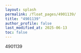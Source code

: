 ```yaml
---
layout: splash
permalink: /float_pages/4901139/
title: "4901139"
author_profile: false
last_modified_at: 2025-06-13
toc: false
---
```

 
4901139
